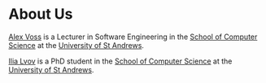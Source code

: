# About Us 

[Alex Voss](http://www.alexandervoss.de) is a Lecturer in Software Engineering in the 
[School of Computer Science](https://www.cs.st-andrews.ac.uk) at the 
[University of St Andrews](https://www.st-andrews.ac.uk). 

[Ilia Lvov](https://il23.host.cs.st-andrews.ac.uk) is a PhD student in the 
[School of Computer Science](https://www.cs.st-andrews.ac.uk) at the 
[University of St Andrews](https://www.st-andrews.ac.uk). 
